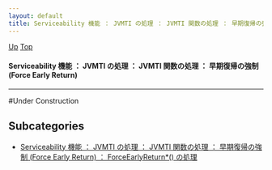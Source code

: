 ```yaml
---
layout: default
title: Serviceability 機能 ： JVMTI の処理 ： JVMTI 関数の処理 ： 早期復帰の強制 (Force Early Return)
---
```

[Up](notYUp6Zyc.html) [Top](../index.html)

#### Serviceability 機能 ： JVMTI の処理 ： JVMTI 関数の処理 ： 早期復帰の強制 (Force Early Return)

--- 
#Under Construction



## Subcategories
* [Serviceability 機能 ： JVMTI の処理 ： JVMTI 関数の処理 ： 早期復帰の強制 (Force Early Return) ： ForceEarlyReturn*() の処理  ](no3059azN.html)



